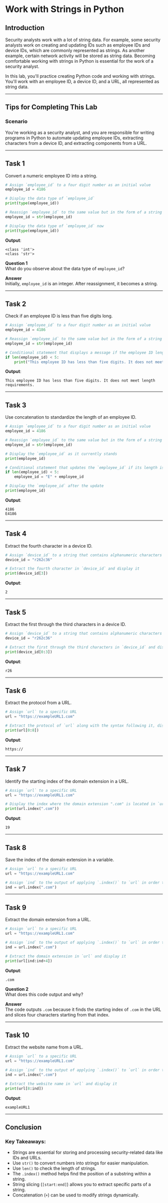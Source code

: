 # Work with Strings in Python

## Introduction

Security analysts work with a lot of string data. For example, some security analysts work on creating and updating IDs such as employee IDs and device IDs, which are commonly represented as strings. As another example, certain network activity will be stored as string data. Becoming comfortable working with strings in Python is essential for the work of a security analyst.

In this lab, you'll practice creating Python code and working with strings. You'll work with an employee ID, a device ID, and a URL, all represented as string data.

---

## Tips for Completing This Lab

### Scenario

You're working as a security analyst, and you are responsible for writing programs in Python to automate updating employee IDs, extracting characters from a device ID, and extracting components from a URL.

---

## Task 1

Convert a numeric employee ID into a string.

```python
# Assign `employee_id` to a four digit number as an initial value
employee_id = 4186

# Display the data type of `employee_id`
print(type(employee_id))

# Reassign `employee_id` to the same value but in the form of a string
employee_id = str(employee_id)

# Display the data type of `employee_id` now
print(type(employee_id))
```

**Output**:
```
<class 'int'>
<class 'str'>
```

**Question 1**  
What do you observe about the data type of `employee_id`?  

**Answer**  
Initially, `employee_id` is an integer. After reassignment, it becomes a string.

---

## Task 2

Check if an employee ID is less than five digits long.

```python
# Assign `employee_id` to a four digit number as an initial value
employee_id = 4186

# Reassign `employee_id` to the same value but in the form of a string
employee_id = str(employee_id)

# Conditional statement that displays a message if the employee ID length is less than 5 digits
if len(employee_id) < 5:
    print("This employee ID has less than five digits. It does not meet length requirements.")
```

**Output**:
```
This employee ID has less than five digits. It does not meet length requirements.
```

---

## Task 3

Use concatenation to standardize the length of an employee ID.

```python
# Assign `employee_id` to a four digit number as an initial value
employee_id = 4186

# Reassign `employee_id` to the same value but in the form of a string
employee_id = str(employee_id)

# Display the `employee_id` as it currently stands
print(employee_id)

# Conditional statement that updates the `employee_id` if its length is less than 5 digits
if len(employee_id) < 5:
    employee_id = "E" + employee_id

# Display the `employee_id` after the update
print(employee_id)
```

**Output**:
```
4186
E4186
```

---

## Task 4

Extract the fourth character in a device ID.

```python
# Assign `device_id` to a string that contains alphanumeric characters
device_id = "r262c36"

# Extract the fourth character in `device_id` and display it
print(device_id[3])
```

**Output**:
```
2
```

---

## Task 5

Extract the first through the third characters in a device ID.

```python
# Assign `device_id` to a string that contains alphanumeric characters
device_id = "r262c36"

# Extract the first through the third characters in `device_id` and display the result
print(device_id[0:3])
```

**Output**:
```
r26
```

---

## Task 6

Extract the protocol from a URL.

```python
# Assign `url` to a specific URL
url = "https://exampleURL1.com"

# Extract the protocol of `url` along with the syntax following it, display the result
print(url[0:8])
```

**Output**:
```
https://
```

---

## Task 7

Identify the starting index of the domain extension in a URL.

```python
# Assign `url` to a specific URL
url = "https://exampleURL1.com"

# Display the index where the domain extension ".com" is located in `url`
print(url.index(".com"))
```

**Output**:
```
19
```

---

## Task 8

Save the index of the domain extension in a variable.

```python
# Assign `url` to a specific URL
url = "https://exampleURL1.com"

# Assign `ind` to the output of applying `.index()` to `url` in order to extract the starting index of ".com" in `url`
ind = url.index(".com")
```

---

## Task 9

Extract the domain extension from a URL.

```python
# Assign `url` to a specific URL
url = "https://exampleURL1.com"

# Assign `ind` to the output of applying `.index()` to `url` in order to extract the starting index of ".com" in `url`
ind = url.index(".com")

# Extract the domain extension in `url` and display it
print(url[ind:ind+4])
```

**Output**:
```
.com
```

**Question 2**  
What does this code output and why?  

**Answer**  
The code outputs `.com` because it finds the starting index of `.com` in the URL and slices four characters starting from that index.

---

## Task 10

Extract the website name from a URL.

```python
# Assign `url` to a specific URL
url = "https://exampleURL1.com"

# Assign `ind` to the output of applying `.index()` to `url` in order to extract the starting index of ".com" in `url`
ind = url.index(".com")

# Extract the website name in `url` and display it
print(url[8:ind])
```

**Output**:
```
exampleURL1
```

---

## Conclusion

### Key Takeaways:
- Strings are essential for storing and processing security-related data like IDs and URLs.
- Use `str()` to convert numbers into strings for easier manipulation.
- Use `len()` to check the length of strings.
- The `.index()` method helps find the position of a substring within a string.
- String slicing (`[start:end]`) allows you to extract specific parts of a string.
- Concatenation (`+`) can be used to modify strings dynamically.
